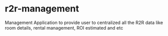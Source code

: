 # r2r-management
Management Application to provide user to centralized all the R2R data like room details, rental management, ROI estimated and etc
